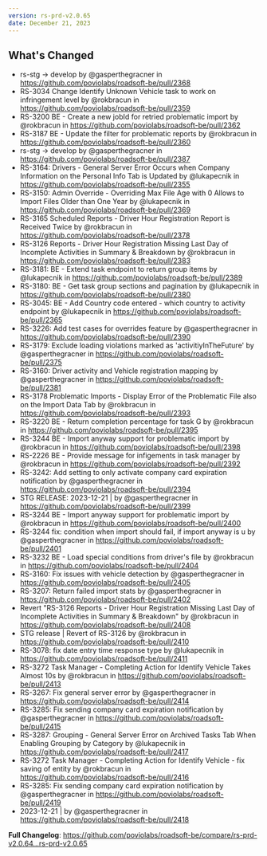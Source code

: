 ```yaml
---
version: rs-prd-v2.0.65
date: December 21, 2023
---
```


## What's Changed
* rs-stg -> develop by @gasperthegracner in https://github.com/poviolabs/roadsoft-be/pull/2368
* RS-3034 Change Identify Unknown Vehicle task to work on infringement level by @rokbracun in https://github.com/poviolabs/roadsoft-be/pull/2359
* RS-3200 BE - Create a new jobId for retried problematic import by @rokbracun in https://github.com/poviolabs/roadsoft-be/pull/2362
* RS-3187 BE - Update the filter for problematic reports by @rokbracun in https://github.com/poviolabs/roadsoft-be/pull/2360
* rs-stg -> develop by @gasperthegracner in https://github.com/poviolabs/roadsoft-be/pull/2387
* RS-3164: Drivers - General Server Error Occurs when Company Information on the Personal Info Tab is Updated by @lukapecnik in https://github.com/poviolabs/roadsoft-be/pull/2355
* RS-3150: Admin Override - Overriding Max File Age with 0 Allows to Import Files Older than One Year by @lukapecnik in https://github.com/poviolabs/roadsoft-be/pull/2369
* RS-3165 Scheduled Reports - Driver Hour Registration Report is Received Twice by @rokbracun in https://github.com/poviolabs/roadsoft-be/pull/2378
* RS-3126 Reports - Driver Hour Registration Missing Last Day of Incomplete Activities in Summary & Breakdown by @rokbracun in https://github.com/poviolabs/roadsoft-be/pull/2383
* RS-3181: BE - Extend task endpoint to return group items by @lukapecnik in https://github.com/poviolabs/roadsoft-be/pull/2389
* RS-3180: BE - Get task group sections and pagination by @lukapecnik in https://github.com/poviolabs/roadsoft-be/pull/2380
* RS-3045: BE - Add Country code entered - which country to activity endpoint by @lukapecnik in https://github.com/poviolabs/roadsoft-be/pull/2365
* RS-3226: Add test cases for overrides feature by @gasperthegracner in https://github.com/poviolabs/roadsoft-be/pull/2390
* RS-3179: Exclude loading violations marked as 'activitiyInTheFuture' by @gasperthegracner in https://github.com/poviolabs/roadsoft-be/pull/2375
* RS-3160: Driver activity and Vehicle registration mapping by @gasperthegracner in https://github.com/poviolabs/roadsoft-be/pull/2381
* RS-3178 Problematic Imports - Display Error of the Problematic File also on the Import Data Tab by @rokbracun in https://github.com/poviolabs/roadsoft-be/pull/2393
* RS-3220 BE - Return completion percentage for task G by @rokbracun in https://github.com/poviolabs/roadsoft-be/pull/2395
* RS-3244 BE - Import anyway support for problematic import by @rokbracun in https://github.com/poviolabs/roadsoft-be/pull/2398
* RS-2226 BE - Provide message for infigements in task manager by @rokbracun in https://github.com/poviolabs/roadsoft-be/pull/2392
* RS-3242: Add setting to only activate company card expiration notification by @gasperthegracner in https://github.com/poviolabs/roadsoft-be/pull/2394
* STG RELEASE: 2023-12-21 | by @gasperthegracner in https://github.com/poviolabs/roadsoft-be/pull/2399
* RS-3244 BE - Import anyway support for problematic import by @rokbracun in https://github.com/poviolabs/roadsoft-be/pull/2400
* RS-3244 fix: condition when import should fail, if import anyway is u by @gasperthegracner in https://github.com/poviolabs/roadsoft-be/pull/2401
* RS-3232 BE - Load special conditions from driver's file by @rokbracun in https://github.com/poviolabs/roadsoft-be/pull/2404
* RS-3160: Fix issues with vehicle detection by @gasperthegracner in https://github.com/poviolabs/roadsoft-be/pull/2405
* RS-3207: Return failed import stats by @gasperthegracner in https://github.com/poviolabs/roadsoft-be/pull/2402
* Revert "RS-3126 Reports - Driver Hour Registration Missing Last Day of Incomplete Activities in Summary & Breakdown" by @rokbracun in https://github.com/poviolabs/roadsoft-be/pull/2408
* STG release | Revert of RS-3126  by @rokbracun in https://github.com/poviolabs/roadsoft-be/pull/2410
* RS-3078: fix date entry time response type by @lukapecnik in https://github.com/poviolabs/roadsoft-be/pull/2411
* RS-3272 Task Manager - Completing Action for Identify Vehicle Takes Almost 10s by @rokbracun in https://github.com/poviolabs/roadsoft-be/pull/2413
* RS-3267: Fix general server error by @gasperthegracner in https://github.com/poviolabs/roadsoft-be/pull/2414
* RS-3285: Fix sending company card expiration notification by @gasperthegracner in https://github.com/poviolabs/roadsoft-be/pull/2415
* RS-3287: Grouping - General Server Error on Archived Tasks Tab When Enabling Grouping by Category by @lukapecnik in https://github.com/poviolabs/roadsoft-be/pull/2417
* RS-3272 Task Manager - Completing Action for Identify Vehicle - fix saving of entity by @rokbracun in https://github.com/poviolabs/roadsoft-be/pull/2416
* RS-3285: Fix sending company card expiration notification by @gasperthegracner in https://github.com/poviolabs/roadsoft-be/pull/2419
* 2023-12-21 | by @gasperthegracner in https://github.com/poviolabs/roadsoft-be/pull/2418


**Full Changelog**: https://github.com/poviolabs/roadsoft-be/compare/rs-prd-v2.0.64...rs-prd-v2.0.65